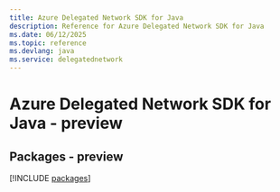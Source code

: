 ```yaml
---
title: Azure Delegated Network SDK for Java
description: Reference for Azure Delegated Network SDK for Java
ms.date: 06/12/2025
ms.topic: reference
ms.devlang: java
ms.service: delegatednetwork
---
```

# Azure Delegated Network SDK for Java - preview
## Packages - preview
[!INCLUDE [packages](delegated-network-index.md)]